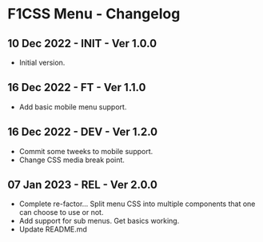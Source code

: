 # F1CSS Menu - Changelog

## 10 Dec 2022 - INIT - Ver 1.0.0
  - Initial version.

## 16 Dec 2022 - FT - Ver 1.1.0
  - Add basic mobile menu support.

## 16 Dec 2022 - DEV - Ver 1.2.0
  - Commit some tweeks to mobile support.
  - Change CSS media break point.

## 07 Jan 2023 - REL - Ver 2.0.0
  - Complete re-factor... Split menu CSS into multiple
    components that one can choose to use or not.
  - Add support for sub menus. Get basics working.
  - Update README.md